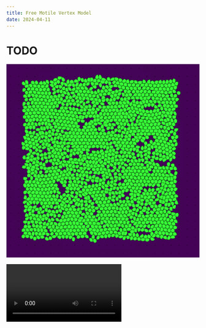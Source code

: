 ```yaml
---
title: Free Motile Vertex Model
date: 2024-04-11
---
```


# TODO

![](./cells_at_iter_0000100000.png)

<video src="./movie.mp4">
